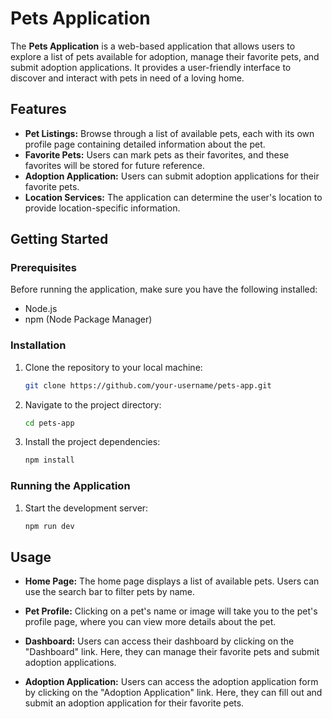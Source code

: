 # Pets Application

The **Pets Application** is a web-based application that allows users to explore a list of pets available for adoption, manage their favorite pets, and submit adoption applications. It provides a user-friendly interface to discover and interact with pets in need of a loving home.

## Features

- **Pet Listings:** Browse through a list of available pets, each with its own profile page containing detailed information about the pet.
- **Favorite Pets:** Users can mark pets as their favorites, and these favorites will be stored for future reference.
- **Adoption Application:** Users can submit adoption applications for their favorite pets.
- **Location Services:** The application can determine the user's location to provide location-specific information.

## Getting Started

### Prerequisites

Before running the application, make sure you have the following installed:

- Node.js
- npm (Node Package Manager)

### Installation

1. Clone the repository to your local machine:

   ```bash
   git clone https://github.com/your-username/pets-app.git
   ```

2. Navigate to the project directory:

   ```bash
   cd pets-app
   ```

3. Install the project dependencies:

   ```bash
   npm install
   ```

### Running the Application

1. Start the development server:

   ```bash
   npm run dev
   ```


## Usage

- **Home Page:** The home page displays a list of available pets. Users can use the search bar to filter pets by name.

- **Pet Profile:** Clicking on a pet's name or image will take you to the pet's profile page, where you can view more details about the pet.

- **Dashboard:** Users can access their dashboard by clicking on the "Dashboard" link. Here, they can manage their favorite pets and submit adoption applications.

- **Adoption Application:** Users can access the adoption application form by clicking on the "Adoption Application" link. Here, they can fill out and submit an adoption application for their favorite pets.
